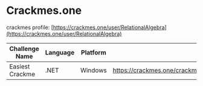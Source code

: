 
# Crackmes.one

crackmes profile: [https://crackmes.one/user/RelationalAlgebra](https://crackmes.one/user/RelationalAlgebra)

|__Challenge Name__|__Language__|__Platform__|__Link__|__Writeup__|
|------------------|------------|------------|--------|-----------|
|Easiest Crackme|.NET|Windows| https://crackmes.one/crackme/6115567333c5d45db85dc17a |[here](./writeups/6115567333c5d45db85dc17a)|
